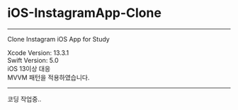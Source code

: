 # iOS-InstagramApp-Clone
***
Clone Instagram iOS App for Study

Xcode Version: 13.3.1  
Swift Version: 5.0  
iOS 13이상 대응  
MVVM 패턴을 적용하였습니다.
***

  
코딩 작업중..
